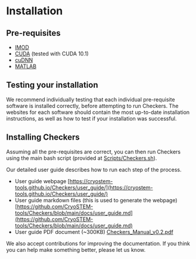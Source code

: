 # Installation

## Pre-requisites

- [IMOD](https://bio3d.colorado.edu/imod/)
- [CUDA](https://developer.nvidia.com/cuda-toolkit) (tested with CUDA 10.1)
- [cuDNN](https://developer.nvidia.com/cudnn)
- [MATLAB](https://www.mathworks.com/help/install/install-products.html)

## Testing your installation

We recommend individually testing that each individual pre-requisite software
is installed correctly, before attempting to run Checkers.
The websites for each software should contain the most up-to-date
installation instructions, as well as how to test if your installation was successful.

## Installing Checkers

Assuming all the pre-requisites are correct, you can then run Checkers using the
main bash script (provided at [Scripts/Checkers.sh](Scripts/Checkers.sh)).

Our detailed user guide describes how to run each step of the process.

- User guide webpage [https://cryostem-tools.github.io/Checkers/user_guide/](https://cryostem-tools.github.io/Checkers/user_guide/)
- User guide markdown files (this is used to generate the webpage) [https://github.com/CryoSTEM-tools/Checkers/blob/main/docs/user_guide.md](https://github.com/CryoSTEM-tools/Checkers/blob/main/docs/user_guide.md)
- User guide PDF document (~300KB) [Checkers_Manual_v0.2.pdf](https://github.com/CryoSTEM-tools/Checkers/blob/main/docs/Checkers_Manual_v0.2.pdf)

We also accept contributions for improving the documentation.
If you think you can help make something better, please let us know.
